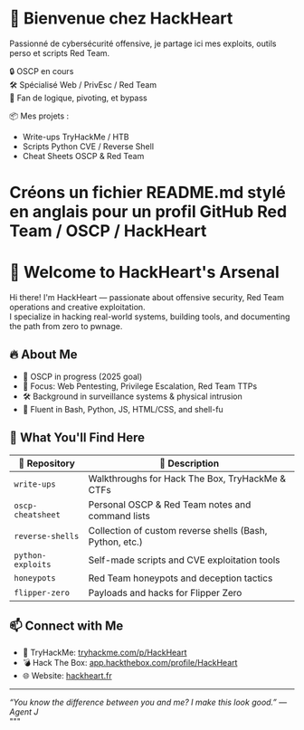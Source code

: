 # 👋 Bienvenue chez HackHeart
Passionné de cybersécurité offensive, je partage ici mes exploits, outils perso et scripts Red Team.

🔒 OSCP en cours  
🛠️ Spécialisé Web / PrivEsc / Red Team  
🧠 Fan de logique, pivoting, et bypass

📦 Mes projets :
- Write-ups TryHackMe / HTB
- Scripts Python CVE / Reverse Shell
- Cheat Sheets OSCP & Red Team
# Créons un fichier README.md stylé en anglais pour un profil GitHub Red Team / OSCP / HackHeart

# 👋 Welcome to HackHeart's Arsenal

Hi there! I'm HackHeart — passionate about offensive security, Red Team operations and creative exploitation.  
I specialize in hacking real-world systems, building tools, and documenting the path from zero to pwnage.

## 🔥 About Me

- 🎯 OSCP in progress (2025 goal)
- 🧠 Focus: Web Pentesting, Privilege Escalation, Red Team TTPs
- 🛠️ Background in surveillance systems & physical intrusion
- 🐚 Fluent in Bash, Python, JS, HTML/CSS, and shell-fu

## 💼 What You'll Find Here

| 📁 Repository | 🧩 Description |
|--------------|---------------|
| `write-ups` | Walkthroughs for Hack The Box, TryHackMe & CTFs |
| `oscp-cheatsheet` | Personal OSCP & Red Team notes and command lists |
| `reverse-shells` | Collection of custom reverse shells (Bash, Python, etc.) |
| `python-exploits` | Self-made scripts and CVE exploitation tools |
| `honeypots` | Red Team honeypots and deception tactics |
| `flipper-zero` | Payloads and hacks for Flipper Zero |

## 📫 Connect with Me

- 🧠 TryHackMe: [tryhackme.com/p/HackHeart](https://tryhackme.com/p/HackHeart)
- 💣 Hack The Box: [app.hackthebox.com/profile/HackHeart](https://app.hackthebox.com/profile/HackHeart)
- 🌐 Website: [hackheart.fr](https://hackheart.fr)

---

_“You know the difference between you and me? I make this look good.” — Agent J_  
"""
